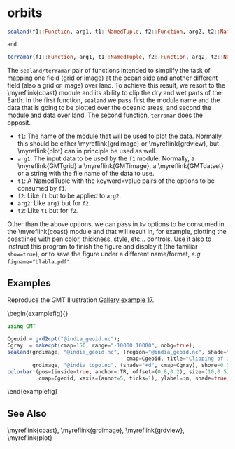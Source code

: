 # orbits

```julia
sealand(f1::Function, arg1, t1::NamedTuple, f2::Function, arg2, t2::NamedTuple; kw...)

and

terramar(f1::Function, arg1, t1::NamedTuple, f2::Function, arg2, t2::NamedTuple; kw...)
```

The ``sealand/terramar`` pair of functions intended to simplify the task of mapping one field (grid or image)
at the ocean side and another different field (also a grid or image) over land. To achieve this result, we
resort to the \myreflink{coast} module and its ability to clip the dry and wet parts of the Earth. In the first
function, ``sealand`` we pass first the module name and the data that is going to be plotted over the oceanic
areas, and second the module and data over land. The second function, ``terramar`` does the opposit.

- `f1`: The name of the module that will be used to plot the data. Normally, this should be either \myreflink{grdimage}
  or \myreflink{grdview}, but \myreflink{plot} can in principle be used as well.
- `arg1`: The input data to be used by the `f1` module. Normally, a \myreflink{GMTgrid} a \myreflink{GMTimage}, a
  \myreflink{GMTdatset} or a string with the file name of the data to use.
- `t1`: A NamedTuple with the keyword=value pairs of the options to be consumed by `f1`.
- `f2`: Like `f1` but to be applied to `arg2`.
- `arg2`: Like `arg1` but for `f2`.
- `t2`:  Like `t1` but for `f2`.

Other than the above options, we can pass in `kw` options to be consumed in the \myreflink{coast} module and that will
result in, for example, plotting the coastlines with pen color, thickness, style, etc... controls. Use it also
to instruct this program to finish the figure and display it (the familiar ``show=true``), or to save the
figure under a different name/format, *e.g.* ``figname="blabla.pdf"``.

Examples
--------

Reproduce the GMT Illustration [Gallery example 17](https://docs.generic-mapping-tools.org/latest/gallery/ex17.html).

\begin{examplefig}{}
```julia
using GMT

Cgeoid = grd2cpt("@india_geoid.nc");
Cgray  = makecpt(cmap=150, range="-10000,10000", nobg=true);
sealand(grdimage, "@india_geoid.nc", (region="@india_geoid.nc", shade="+d", proj=:Merc,
                                      cmap=Cgeoid, title="Clipping of Images"),
        grdimage, "@india_topo.nc", (shade="+d", cmap=Cgray), shore=0.5)
colorbar!(pos=(inside=true, anchor=:TR, offset=(0.8,0.2), size=(10,0.5), horizontal=true),
          cmap=Cgeoid, xaxis=(annot=5, ticks=1), ylabel=:m, shade=true, show=true)
```
\end{examplefig}


See Also
--------

\myreflink{coast}, \myreflink{grdimage}, \myreflink{grdview}, \myreflink{plot}
